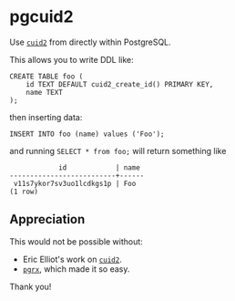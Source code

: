 # pgcuid2

Use [`cuid2`](https://github.com/paralleldrive/cuid2) from directly within PostgreSQL.

This allows you to write DDL like:

```postgresql
CREATE TABLE foo (
    id TEXT DEFAULT cuid2_create_id() PRIMARY KEY,
    name TEXT
);
```

then inserting data:

```postgresql
INSERT INTO foo (name) values ('Foo');
```

and running `SELECT * from foo;` will return something like

```text
            id            | name 
--------------------------+------
 v11s7ykor7sv3uo1lcdkgs1p | Foo
(1 row)
```

## Appreciation
This would not be possible without:

* Eric Elliot's work on [`cuid2`](https://github.com/paralleldrive/cuid2).
* [`pgrx`](https://github.com/pgcentralfoundation/pgrx), which made it so easy.

Thank you!